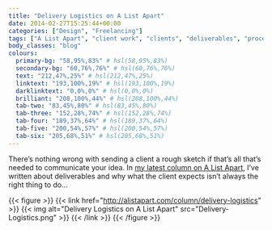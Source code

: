 ```yaml
---
title: "Delivery Logistics on A List Apart"
date: 2014-02-27T15:25:44+00:00
categories: ["Design", "Freelancing"]
tags: ["A List Apart", "client work", "clients", "deliverables", "process"]
body_classes: "blog"
colours:
  primary-bg: "58,95%,83%" # hsl(58,95%,83%)
  secondary-bg: "60,76%,76%" # hsl(60,76%,76%)
  text: "212,47%,25%" # hsl(212,47%,25%)
  linktext: "193,100%,19%" # hsl(193,100%,19%)
  darklinktext: "0,0%,0%" # hsl(0,0%,0%)
  brilliant: "208,100%,44%" # hsl(208,100%,44%)
  tab-two: "83,45%,80%" # hsl(83,45%,80%)
  tab-three: "152,28%,74%" # hsl(152,28%,74%)
  tab-four: "189,37%,64%" # hsl(189,37%,64%)
  tab-five: "200,54%,57%" # hsl(200,54%,57%)
  tab-six: "205,68%,51%" # hsl(205,68%,51%)
---
```


There’s nothing wrong with sending a client a rough sketch if that’s all that’s needed to communicate your idea. In [my latest column on A List Apart](http://alistapart.com/column/delivery-logistics), I’ve written about deliverables and why what the client expects isn’t always the right thing to do…

{{< figure >}}
  {{< link href="http://alistapart.com/column/delivery-logistics" >}}
  	{{< img alt="Delivery Logistics on A List Apart" src="Delivery-Logistics.png" >}}
  {{< /link >}}
{{< /figure >}}

	
